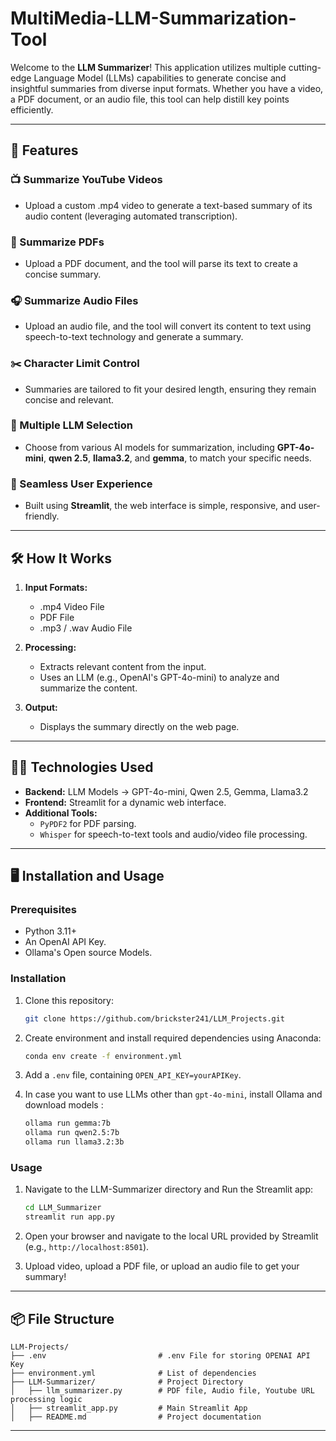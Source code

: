 # MultiMedia-LLM-Summarization-Tool

Welcome to the **LLM Summarizer**! This application utilizes multiple cutting-edge Language Model (LLMs) capabilities to generate concise and insightful summaries from diverse input formats. Whether you have a video, a PDF document, or an audio file, this tool can help distill key points efficiently.

---

## 🚀 Features

### 📺 Summarize YouTube Videos
- Upload a custom .mp4 video to generate a text-based summary of its audio content (leveraging automated transcription).

### 📄 Summarize PDFs
- Upload a PDF document, and the tool will parse its text to create a concise summary.

### 🎧 Summarize Audio Files
- Upload an audio file, and the tool will convert its content to text using speech-to-text technology and generate a summary.

### ✂️ Character Limit Control
- Summaries are tailored to fit your desired length, ensuring they remain concise and relevant.

### 🤖 Multiple LLM Selection
- Choose from various AI models for summarization, including **GPT-4o-mini**, **qwen 2.5**, **llama3.2**, and **gemma**, to match your specific needs.

### 🌈 Seamless User Experience
- Built using **Streamlit**, the web interface is simple, responsive, and user-friendly.

---

## 🛠️ How It Works

1. **Input Formats:**
   - .mp4 Video File
   - PDF File
   - .mp3 / .wav Audio File

2. **Processing:**
   - Extracts relevant content from the input.
   - Uses an LLM (e.g., OpenAI's GPT-4o-mini) to analyze and summarize the content.

3. **Output:**
   - Displays the summary directly on the web page.

---

## 🧑‍💻 Technologies Used

- **Backend:** LLM Models ->  GPT-4o-mini, Qwen 2.5, Gemma, Llama3.2
- **Frontend:** Streamlit for a dynamic web interface.
- **Additional Tools:**
  - `PyPDF2` for PDF parsing.
  - `Whisper` for speech-to-text tools and audio/video file processing.

---

## 🖥️ Installation and Usage

### Prerequisites
- Python 3.11+
- An OpenAI API Key.
- Ollama's Open source Models.

### Installation

1. Clone this repository:
   ```bash
   git clone https://github.com/brickster241/LLM_Projects.git
   ```

2. Create environment and install required dependencies using Anaconda:
   ```bash
   conda env create -f environment.yml
   ```

3. Add a `.env` file, containing `OPEN_API_KEY=yourAPIKey`.

4. In case you want to use LLMs other than `gpt-4o-mini`, install Ollama and download models : 
   ```bash
   ollama run gemma:7b
   ollama run qwen2.5:7b
   ollama run llama3.2:3b
   ```

### Usage

1. Navigate to the LLM-Summarizer directory and Run the Streamlit app:
   ```bash
   cd LLM_Summarizer
   streamlit run app.py
   ```

2. Open your browser and navigate to the local URL provided by Streamlit (e.g., `http://localhost:8501`).

3. Upload video, upload a PDF file, or upload an audio file to get your summary!

---

## 📦 File Structure

```plaintext
LLM-Projects/
├── .env                         # .env File for storing OPENAI API Key
├── environment.yml              # List of dependencies
├── LLM-Summarizer/              # Project Directory
│   ├── llm_summarizer.py        # PDF file, Audio file, Youtube URL processing logic
│   ├── streamlit_app.py         # Main Streamlit App
│   ├── README.md                # Project documentation
```

---
